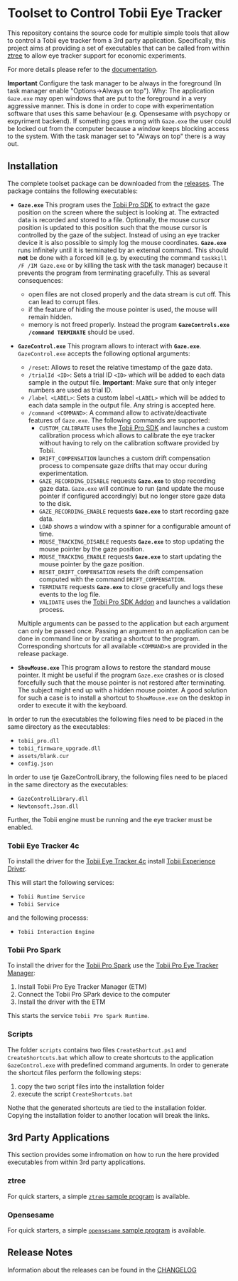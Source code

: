 # Toolset to Control Tobii Eye Tracker 

This repository contains the source code for multiple simple tools that allow to control a Tobii eye tracker from a 3rd party application.
Specifically, this project aims at providing a set of executables that can be called from within [ztree](http://www.ztree.uzh.ch/en.html) to allow eye tracker support for economic experiments.

For more details please refer to the [documentation](http://phhum-a209-cp.unibe.ch:10012/TBI/TBI-tobii_eye_tracker_gaze/blob/master/doc/tutorial.pdf).

**Important** Configure the task manager to be always in the foreground (In task manager enable "Options->Always on top").
Why: The application `Gaze.exe` may open windows that are put to the foreground in a very aggressive manner.
This is done in order to cope with experimentation software that uses this same behaviour (e.g. Opensesame with psychopy or expyriment backend).
If something goes wrong with `Gaze.exe` the user could be locked out from the computer because a window keeps blocking access to the system.
With the task manager set to "Always on top" there is a way out.

## Installation
The complete toolset package can be downloaded from the [releases](http://phhum-a209-cp.unibe.ch:10012/TBI/TBI-tobii_eye_tracker_gaze/tags).
The package contains the following executables:

- **`Gaze.exe`** This program uses the [Tobii Pro SDK](http://developer.tobii.com/tobii-pro-sdk/) to extract the gaze position on the screen where the subject is looking at.
    The extracted data is recorded and stored to a file.
    Optionally, the mouse cursor position is updated to this position such that the mouse cursor is controlled by the gaze of the subject.
    Instead of using an eye tracker device it is also possible to simply log the mouse coordinates.
  **`Gaze.exe`** runs infinitely until it is terminated by an external command.
    This should **not** be done with a forced kill (e.g. by executing the command `taskkill /F /IM Gaze.exe` or by killing the task with the task manager) because it prevents the program from terminating gracefully.
    This as several consequences:
    - open files are not closed properly and the data stream is cut off. This can lead to corrupt files.
    - if the feature of hiding the mouse pointer is used, the mouse will remain hidden.
    - memory is not freed properly.
  Instead the program **`GazeControls.exe /command TERMINATE`** should be used.
- **`GazeControl.exe`** This program allows to interact with **`Gaze.exe`**. `GazeControl.exe` accepts the following optional arguments:
    - `/reset`: Allows to reset the relative timestamp of the gaze data.
    - `/trialId <ID>`: Sets a trial ID `<ID>` which will be added to each data sample in the output file. **Important**: Make sure that only integer numbers are used as trial ID.
    - `/label <LABEL>`: Sets a custom label `<LABEL>` which will be added to each data sample in the output file. Any string is accepted here.
    - `/command <COMMAND>`: A command allow to activate/deactivate features of `Gaze.exe`. The following commands are supported:
        - `CUSTOM_CALIBRATE` uses the [Tobii Pro SDK](http://developer.tobii.com/tobii-pro-sdk/) and launches a custom calibration process which allows to calibrate the eye tracker without having to rely on the calibration software provided by Tobii.
        - `DRIFT_COMPENSATION` launches a custom drift compensation process to compensate gaze drifts that may occur during experimentation.
        - `GAZE_RECORDING_DISABLE` requests **`Gaze.exe`** to stop recording gaze data.
            `Gaze.exe` will continue to run (and update the mouse pointer if configured accordingly) but no longer store gaze data to the disk.
        - `GAZE_RECORDING_ENABLE` requests **`Gaze.exe`** to start recording gaze data.
        - `LOAD` shows a window with a spinner for a configurable amount of time.
        - `MOUSE_TRACKING_DISABLE` requests **`Gaze.exe`** to stop updating the mouse pointer by the gaze position.
        - `MOUSE_TRACKING_ENABLE` requests **`Gaze.exe`** to start updating the mouse pointer by the gaze position.
        - `RESET_DRIFT_COMPENSATION` resets the drift compensation computed with the command `DRIFT_COMPENSATION`.
        - `TERMINATE` requests **`Gaze.exe`** to close gracefully and logs these events to the log file.
        - `VALIDATE` uses the [Tobii Pro SDK Addon](https://github.com/tobiipro/prosdk-addons-dotnet) and launches a validation process.
        
    Multiple arguments can be passed to the application but each argument can only be passed once.
    Passing an argument to an application can be done in command line or by crating a shortcut to the program.
    Corresponding shortcuts for all available `<COMMAND>`s are provided in the release package.
- **`ShowMouse.exe`** This program allows to restore the standard mouse pointer.
    It might be useful if the program `Gaze.exe` crashes or is closed forcefully such that the mouse pointer is not restored after terminating.
    The subject might end up with a hidden mouse pointer.
    A good solution for such a case is to install a shortcut to `ShowMouse.exe` on the desktop in order to execute it with the keyboard.

In order to run the executables the following files need to be placed in the same directory as the executables:

 - `tobii_pro.dll`
 - `tobii_firmware_upgrade.dll`
 - `assets/blank.cur`
 - `config.json`

In order to use tje GazeControlLibrary, the following files need to be placed in the same directory as the executables:
 - `GazeControlLibrary.dll`
 - `Newtonsoft.Json.dll`

Further, the Tobii engine must be running and the eye tracker must be enabled.

### Tobii Eye Tracker 4c
To install the driver for the [Tobii Eye Tracker 4c](https://tobiigaming.com/eye-tracker-4c/) install [Tobii Experience Driver](https://files.update.tech.tobii.com/Tobii.IS4C.Offline.Installer_4.124.0.15937.msi).

This will start the following services:
- `Tobii Runtime Service`
- `Tobii Service`

and the following processs:
- `Tobii Interaction Engine`

### Tobii Pro Spark
To install the driver for the [Tobii Pro Spark](https://www.tobii.com/products/eye-trackers/screen-based/tobii-pro-spark) use the [Tobii Pro Eye Tracker Manager](https://www.tobii.com/products/software/applications-and-developer-kits/tobii-pro-eye-tracker-manager):

1. Install Tobii Pro Eye Tracker Manager (ETM)
2. Connect the Tobii Pro SPark device to the computer
3. Install the driver with the ETM

This starts the service `Tobii Pro Spark Runtime`.

### Scripts

The folder `scripts` contains two files `CreateShortcut.ps1` and `CreateShortcuts.bat` which allow to create shortcuts to the application `GazeControl.exe` with predefined command arguments.
In order to generate the shortcut files perform the following steps:

1. copy the two script files into the installation folder
1. execute the script `CreateShortcuts.bat`

Nothe that the generated shortcuts are tied to the installation folder.
Copying the installation folder to another location will break the links.

## 3rd Party Applications

This section provides some infromation on how to run the here provided executables from within 3rd party applications.

### ztree

For quick starters, a simple [``ztree`` sample program](http://phhum-a209-cp.unibe.ch:10012/TBI/TBI-tobii_eye_tracker_gaze/blob/master/sample/template.ztt) is available.

### Opensesame

For quick starters, a simple [``opensesame`` sample program](http://phhum-a209-cp.unibe.ch:10012/TBI/TBI-tobii_eye_tracker_gaze/blob/master/sample/template4.0.osexp) is available.

## Release Notes
Information about the releases can be found in the [CHANGELOG](http://phhum-a209-cp.unibe.ch:10012/TBI/TBI-tobii_eye_tracker_gaze/blob/master/CHANGELOG.md)
